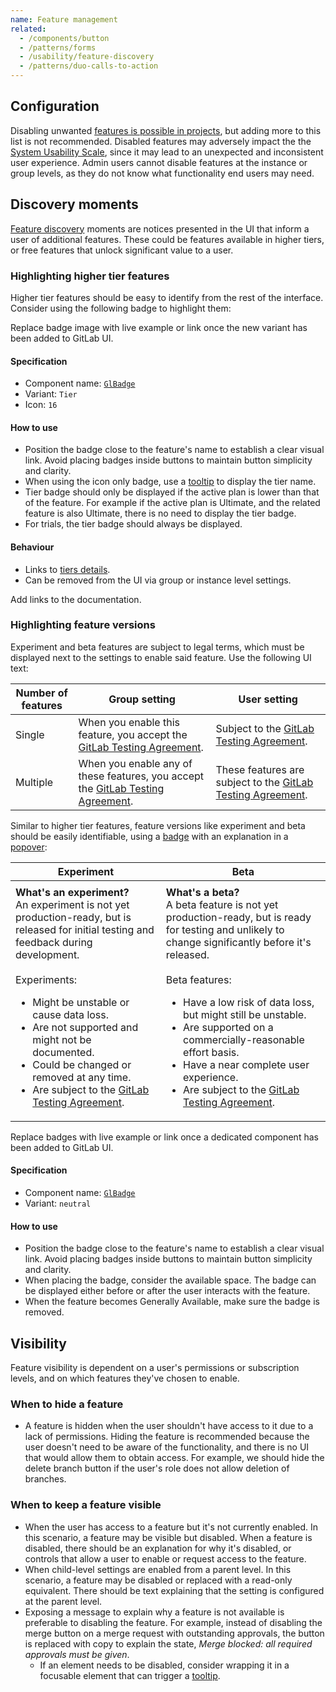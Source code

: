```yaml
---
name: Feature management
related:
  - /components/button
  - /patterns/forms
  - /usability/feature-discovery
  - /patterns/duo-calls-to-action
---
```


## Configuration

Disabling unwanted [features is possible in projects](https://docs.gitlab.com/ee/user/project/settings/#sharing-and-permissions), but adding more to this list is not recommended. Disabled features may adversely impact the the [System Usability Scale](https://about.gitlab.com/handbook/engineering/ux/performance-indicators/system-usability-scale/), since it may lead to an unexpected and inconsistent user experience. Admin users cannot disable features at the instance or group levels, as they do not know what functionality end users may need.

## Discovery moments

[Feature discovery](/usability/feature-discovery) moments are notices presented in the UI that inform a user of additional features. These could be features available in higher tiers, or free features that unlock significant value to a user.

### Highlighting higher tier features

Higher tier features should be easy to identify from the rest of the interface. Consider using the following badge to highlight them:

<figure-img alt="Premium feature badge" label="Higher tier feature badge" src="/img/higher-tier-feature-badges.svg"></figure-img>

<todo>Replace badge image with live example or link once the new variant has been added to GitLab UI.</todo>

#### Specification

- Component name: [`GlBadge`](https://design.gitlab.com/components/badge/code)
- Variant: `Tier`
- Icon: `16`

#### How to use

- Position the badge close to the feature's name to establish a clear visual link. Avoid placing badges inside buttons to maintain button simplicity and clarity.
- When using the icon only badge, use a [tooltip](/components/tooltip) to display the tier name.
- Tier badge should only be displayed if the active plan is lower than that of the feature. For example if the active plan is Ultimate, and the related feature is also Ultimate, there is no need to display the tier badge.
- For trials, the tier badge should always be displayed.

#### Behaviour

- Links to [tiers details](https://about.gitlab.com/pricing/).
- Can be removed from the UI via group or instance level settings.

<todo>Add links to the documentation.</todo>

### Highlighting feature versions

Experiment and beta features are subject to legal terms, which must be displayed next to the settings to enable said feature. Use the following UI text:

| Number of features | Group setting                                                                                                                                    | User setting                                                                                                                 |
| ------------------ | ------------------------------------------------------------------------------------------------------------------------------------------------ | ---------------------------------------------------------------------------------------------------------------------------- |
| Single             | When you enable this feature, you accept the [GitLab Testing Agreement](https://handbook.gitlab.com/handbook/legal/testing-agreement/).          | Subject to the [GitLab Testing Agreement](https://handbook.gitlab.com/handbook/legal/testing-agreement/).                    |
| Multiple           | When you enable any of these features, you accept the [GitLab Testing Agreement](https://handbook.gitlab.com/handbook/legal/testing-agreement/). | These features are subject to the [GitLab Testing Agreement](https://handbook.gitlab.com/handbook/legal/testing-agreement/). |

<figure-img label="Example of legal disclaimer" src="/img/legal-disclaimer-exp-beta.svg"></figure-img>

Similar to higher tier features, feature versions like experiment and beta should be easily identifiable, using a [badge](/components/badge/) with an explanation in a [popover](/components/popover):

| Experiment                                                                                                                                                                                                                                                                                                                                                                                                                                                                     | Beta                                                                                                                                                                                                                                                                                                                                                                                                                                                                                                                 |
| ------------------------------------------------------------------------------------------------------------------------------------------------------------------------------------------------------------------------------------------------------------------------------------------------------------------------------------------------------------------------------------------------------------------------------------------------------------------------------ | -------------------------------------------------------------------------------------------------------------------------------------------------------------------------------------------------------------------------------------------------------------------------------------------------------------------------------------------------------------------------------------------------------------------------------------------------------------------------------------------------------------------- |
| <figure-img label="Experiment feature badge" src="/img/feature-badge-experiment.svg"></figure-img>                                                                                                                                                                                                                                                                                                                                                                             | <figure-img label="Beta feature badge" src="/img/feature-badge-beta.svg"></figure-img>                                                                                                                                                                                                                                                                                                                                                                                                                               |
| <strong>What's an experiment?</strong><br>An experiment is not yet production-ready, but is released for initial testing and feedback during development. <br><br>Experiments:<ul><li>Might be unstable or cause data loss.</li><li>Are not supported and might not be documented.</li><li>Could be changed or removed at any time.</li><li>Are subject to the <a href="https://handbook.gitlab.com/handbook/legal/testing-agreement/">GitLab Testing Agreement</a>.</li></ul> | <strong>What's a beta?</strong><br>A beta feature is not yet production-ready, but is ready for testing and unlikely to change significantly before it's released.<br><br>Beta features:<ul><li>Have a low risk of data loss, but might still be unstable.</li><li>Are supported on a commercially-reasonable effort basis.</li><li>Have a near complete user experience.</li><li>Are subject to the <a href="https://handbook.gitlab.com/handbook/legal/testing-agreement/">GitLab Testing Agreement</a>.</li></ul> |

<todo>Replace badges with live example or link once a dedicated component has been added to GitLab UI.</todo>

#### Specification

- Component name: [`GlBadge`](https://design.gitlab.com/components/badge/code)
- Variant: `neutral`

#### How to use

- Position the badge close to the feature's name to establish a clear visual link. Avoid placing badges inside buttons to maintain button simplicity and clarity.
- When placing the badge, consider the available space. The badge can be displayed either before or after the user interacts with the feature.
- When the feature becomes Generally Available, make sure the badge is removed.

## Visibility

Feature visibility is dependent on a user's permissions or subscription levels, and on which features they've chosen to enable.

### When to hide a feature

- A feature is hidden when the user shouldn't have access to it due to a lack of permissions. Hiding the feature is recommended because the user doesn't need to be aware of the functionality, and there is no UI that would allow them to obtain access. For example, we should hide the delete branch button if the user's role does not allow deletion of branches.

### When to keep a feature visible

- When the user has access to a feature but it's not currently enabled. In this scenario, a feature may be visible but disabled. When a feature is disabled, there should be an explanation for why it's disabled, or controls that allow a user to enable or request access to the feature.
- When child-level settings are enabled from a parent level. In this scenario, a feature may be disabled or replaced with a read-only equivalent. There should be text explaining that the setting is configured at the parent level.
- Exposing a message to explain why a feature is not available is preferable to disabling the feature. For example, instead of disabling the merge button on a merge request with outstanding approvals, the button is replaced with copy to explain the state, _Merge blocked: all required approvals must be given_.
  - If an element needs to be disabled, consider wrapping it in a focusable element that can trigger a [tooltip](/components/tooltip).
